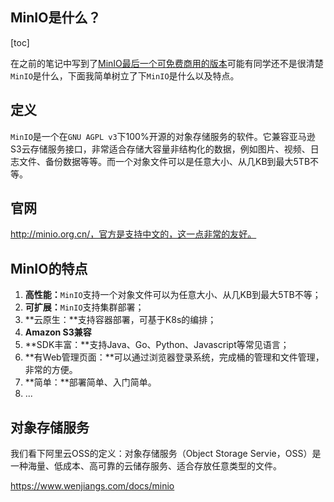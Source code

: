 ## MinIO是什么？

[toc]

在之前的笔记中写到了[MinIO最后一个可免费商用的版本](https://mp.weixin.qq.com/s?__biz=Mzg3OTg3ODMzMQ==&mid=2247483904&idx=1&sn=26a13674126fa4b3d0cb9a0d0f7fa4c9&chksm=cf7c8bd4f80b02c23e1dba58e4357bd7421bf22bd815d0457a165b7093c29ef3886a45f68564&token=1845799665&lang=zh_CN#rd)可能有同学还不是很清楚`MinIO`是什么，下面我简单树立了下`MinIO`是什么以及特点。

## 定义

`MinIO`是一个在`GNU AGPL v3`下100%开源的对象存储服务的软件。它兼容亚马逊S3云存储服务接口，非常适合存储大容量非结构化的数据，例如图片、视频、日志文件、备份数据等等。而一个对象文件可以是任意大小、从几KB到最大5TB不等。

## 官网

http://minio.org.cn/，官方是支持中文的，这一点非常的友好。

## MinIO的特点

1. **高性能：**`MinIO`支持一个对象文件可以为任意大小、从几KB到最大5TB不等；
2. **可扩展：**`MinIO`支持集群部署；
3. **云原生：**支持容器部署，可基于K8s的编排；
4. **Amazon S3兼容**
5. **SDK丰富：**支持Java、Go、Python、Javascript等常见语言；
6. **有Web管理页面：**可以通过浏览器登录系统，完成桶的管理和文件管理，非常的方便。
7. **简单：**部署简单、入门简单。
7. ...

## 对象存储服务

我们看下阿里云OSS的定义：对象存储服务（Object Storage Servie，OSS）是一种海量、低成本、高可靠的云储存服务、适合存放任意类型的文件。

https://www.wenjiangs.com/docs/minio

